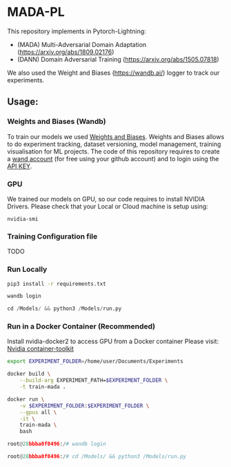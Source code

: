 # MADA-PL

This repository implements in Pytorch-Lightning:
  * (MADA) Multi-Adversarial Domain Adaptation (https://arxiv.org/abs/1809.02176) 
  * (DANN) Domain Adversarial Training (https://arxiv.org/abs/1505.07818) 

We also used the Weight and Biases (https://wandb.ai/) logger to track our experiments.

## Usage:

### Weights and Biases (Wandb)

To train our models we used [Weights and Biases](https://wandb.ai/site).
Weights and Biases allows to do experiment tracking, dataset versioning, model management, training visualisation for ML projects.
The code of this repository requires to create a [wand account](https://app.wandb.ai/login?signup=true) (for free using your github account) and to login using the [API KEY](https://wandb.ai/authorize).

### GPU

We trained our models on GPU, so our code requires to install NVIDIA Drivers.
Please check that your Local or Cloud machine is setup using:
```
nvidia-smi
```

### Training Configuration file
TODO


### Run Locally

```bash
pip3 install -r requirements.txt
```

```python
wandb login
```

```python
cd /Models/ && python3 /Models/run.py
```

### Run in a Docker Container (Recommended)

Install nvidia-docker2 to access GPU from a Docker container
Please visit: [Nvidia container-toolkit](https://docs.nvidia.com/datacenter/cloud-native/container-toolkit/install-guide.html)

```bash
export EXPERIMENT_FOLDER=/home/user/Documents/Experiments
```

```bash
docker build \
    --build-arg EXPERIMENT_PATH=$EXPERIMENT_FOLDER \
    -t train-mada .
```

```bash
docker run \
    -v $EXPERIMENT_FOLDER:$EXPERIMENT_FOLDER \
    --gpus all \
    -it \
    train-mada \
    bash
```

```python
root@28bbba0f0496:/# wandb login
```

```python
root@28bbba0f0496:/# cd /Models/ && python3 /Models/run.py
```